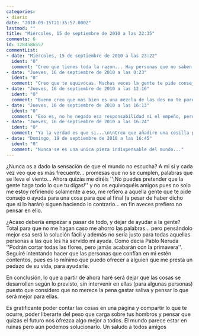 ```yaml
---
categories:
- diario
date: "2010-09-15T21:35:57.000Z"
lastmod: ""
title: "Miércoles, 15 de septiembre de 2010 a las 22:35"
comments: 6
id: 1284586557
commentList:
- date: "Miércoles, 15 de septiembre de 2010 a las 23:22"
  ident: "0"
  comment: "Creo que tienes toda la razon... Hay personas que no saben escuchar, que no se merecen que las ayuden, gente caprichosa.\nOdio a esas personas que te hacen perder años bajo falsas promesas, personas que juegan con los sentimientos y se creen mas listas que nadie. Mi consejo para esa gente es que acepten los consejos de los buenos amigos, pues aunque duela, suelen tener siempre razon,\n\nGracias amigo!"
- date: "Jueves, 16 de septiembre de 2010 a las 0:23"
  ident: "0"
  comment: "Creo que te equivocas. Muchas veces la gente te pide consejo simplemente para sentirse apoyadas y escuchadas, pero tienen ciertos sentimientos que no pueden vencer y acaban por desoír lo que acabas de decir. Simplemente buscaban tu compañía y palabras. Cambiar la conducta de alguien, y más si el sentimiento que le guía es fuerte, es casi imposible a base de palabras. El tiempo les hará reconocer el camino que deben tomar. En definitiva: los amigos no están para ayudar a cambiar a los demás, sino para aceptarlos tal y cómo son en sus mismos errores y apoyarlos siempre."
- date: "Jueves, 16 de septiembre de 2010 a las 12:16"
  ident: "0"
  comment: "Bueno creo que mas bien es una mezcla de las dos no te parece Yuzu? Como amigo tienes que apoyarles como son, pero a la vez tienes una cierta responsabilidad de intentar hacerles ver los errores que cometan.\nPero simplemente hacerselos ver, no corregirlos ni criticarlos, para eso si que no creo que seamos quienes..."
- date: "Jueves, 16 de septiembre de 2010 a las 16:13"
  ident: "0"
  comment: "Eso es, no he negado esa responsabilidad ni el empeño, pero sabes que al final pasa lo mismo siempre."
- date: "Jueves, 16 de septiembre de 2010 a las 16:24"
  ident: "0"
  comment: "Ya la verdad es que si...\n\nCreo que añadire una cosilla para estar al tanto de las entradas en las que se comenta, algo asi como \"Comentarios nuevos en entradas en las que comentaste\", pero como eso lleva tiempo tardare en añadirlo jaja"
- date: "Domingo, 19 de septiembre de 2010 a las 16:45"
  ident: "0"
  comment: "Nunca se es una unica pieza indispensable del mundo..."
---
```


¿Nunca os a dado la sensación de que el mundo no escucha? A mi si y cada vez veo que es más frecuente... promesas que no se cumplen, palabras que se lleva el viento... Ahora quizás me diréis \'\'¡No puedes pretender que la gente haga todo lo que tu digas!\'\' y no os equivoquéis amigos pues no solo me estoy refiriendo solamente a eso, me refiero a aquella gente que te pide consejo o ayuda para una cosa para que al final (a pesar de haber dicho que si lo harán) siguen haciendo lo contrario... en fin aveces prefiero no pensar en ello.  
  
¿Acaso debería empezar a pasar de todo, y dejar de ayudar a la gente? Total para que no me hagan caso me ahorro las palabras... pero pensándolo mejor esa será la solución fácil y además no sería justo para todas aquellas personas a las que les ha servido mi ayuda. Como decia Pablo Neruda \'\'Podrán cortar todas las flores, pero jamás acabarán con la primavera\'\'. Seguiré intentando hacer que las personas que confían en mi estén contentos, pues es lo mínimo que puedo ofrecer a alguien que me presta un pedazo de su vida, para ayudarle.  
  
En conclusión, lo que a partir de ahora haré será dejar que las cosas se desarrollen según lo previsto, sin intervenir en ellas (para algunas personas) puesto que considero que no merece la pena gastar saliva y pensar lo que será mejor para ellas.  
  
Es gratificante poder contar las cosas en una página y compartir lo que te ocurre, poder liberarte del peso que carga sobre tus hombros y pensar que quizas el futuro nos ofrezca algo mejor a todos. El mundo parece estar en ruinas pero aún podemos solucionarlo. Un saludo a todos amigos